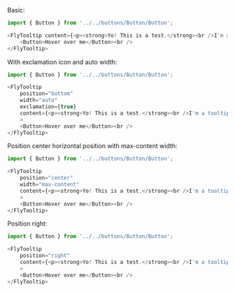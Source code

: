 Basic:

```js
import { Button } from '../../buttons/Button/Button';

<FlyTooltip content={<p><strong>Yo! This is a test.</strong><br />I'm a tooltip.</p>}>
    <Button>Hover over me</Button><br />
</FlyTooltip>
```

With exclamation icon and auto width:

```js
import { Button } from '../../buttons/Button/Button';

<FlyTooltip 
	position="bottom" 
	width="auto"
	exclamation={true} 
	content={<p><strong>Yo! This is a test.</strong><br />I'm a tooltip.</p>}
	>
    <Button>Hover over me</Button><br />
</FlyTooltip>
```

Position center horizontal position with max-content width:

```js
import { Button } from '../../buttons/Button/Button';

<FlyTooltip 
	position="center" 
	width="max-content"
	content={<p><strong>Yo! This is a test.</strong><br />I'm a tooltip.</p>}
	>
    <Button>Hover over me</Button><br />
</FlyTooltip>
```

Position right:

```js
import { Button } from '../../buttons/Button/Button';

<FlyTooltip 
	position="right" 
	content={<p><strong>Yo! This is a test.</strong><br />I'm a tooltip.</p>}
	>
    <Button>Hover over me</Button><br />
</FlyTooltip>
```
